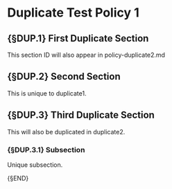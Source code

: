 # Duplicate Test Policy 1

## {§DUP.1} First Duplicate Section

This section ID will also appear in policy-duplicate2.md

## {§DUP.2} Second Section

This is unique to duplicate1.

## {§DUP.3} Third Duplicate Section

This will also be duplicated in duplicate2.

### {§DUP.3.1} Subsection

Unique subsection.

{§END}
